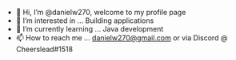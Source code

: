 - 👋 Hi, I’m @danielw270, welcome to my profile page
- 👀 I’m interested in ... Building applications
- 🌱 I’m currently learning ... Java development
- 📫 How to reach me ... danielw270@gmail.com or via Discord @ Cheerslead#1518

<!---
danielw270/danielw270 is a ✨ special ✨ repository because its `README.md` (this file) appears on your GitHub profile.
You can click the Preview link to take a look at your changes.
--->
